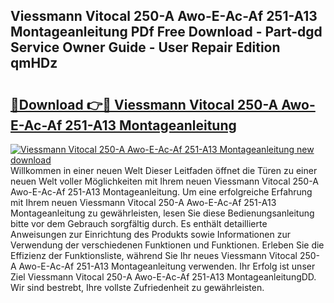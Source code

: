 ## Viessmann Vitocal 250-A Awo-E-Ac-Af 251-A13 Montageanleitung PDf Free Download - Part-dgd Service Owner Guide - User Repair Edition qmHDz

# <h2><a href="http://df8tja.blite.top/?on=Viessmann+Vitocal+250-A+Awo-E-Ac-Af+251-A13+Montageanleitung">🔗Download 👉🔴 Viessmann Vitocal 250-A Awo-E-Ac-Af 251-A13 Montageanleitung</a></h2>

[![Viessmann Vitocal 250-A Awo-E-Ac-Af 251-A13 Montageanleitung new download](https://i.imgur.com/lujVjoI.png)](http://df8tja.blite.top/?on=Viessmann+Vitocal+250-A+Awo-E-Ac-Af+251-A13+Montageanleitung)
Willkommen in einer neuen Welt Dieser Leitfaden öffnet die Türen zu einer neuen Welt voller Möglichkeiten mit Ihrem neuen Viessmann Vitocal 250-A Awo-E-Ac-Af 251-A13 Montageanleitung. Um eine erfolgreiche Erfahrung mit Ihrem neuen Viessmann Vitocal 250-A Awo-E-Ac-Af 251-A13 Montageanleitung zu gewährleisten, lesen Sie diese Bedienungsanleitung bitte vor dem Gebrauch sorgfältig durch. Es enthält detaillierte Anweisungen zur Einrichtung des Produkts sowie Informationen zur Verwendung der verschiedenen Funktionen und Funktionen. Erleben Sie die Effizienz der Funktionsliste, während Sie Ihr neues Viessmann Vitocal 250-A Awo-E-Ac-Af 251-A13 Montageanleitung verwenden. Ihr Erfolg ist unser Ziel Viessmann Vitocal 250-A Awo-E-Ac-Af 251-A13 MontageanleitungDD. Wir sind bestrebt, Ihre vollste Zufriedenheit zu gewährleisten.
